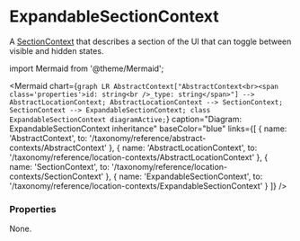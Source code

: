 # ExpandableSectionContext

A [SectionContext](/taxonomy/reference/location-contexts/SectionContext) that describes a section of the UI that can toggle between visible and hidden states.

import Mermaid from '@theme/Mermaid';

<Mermaid chart={`
	graph LR
		AbstractContext["AbstractContext<br><span class='properties'>id: string<br />_type: string</span>"] --> AbstractLocationContext;
		AbstractLocationContext --> SectionContext;
    SectionContext --> ExpandableSectionContext;
    class ExpandableSectionContext diagramActive;
`} 
  caption="Diagram: ExpandableSectionContext inheritance" 
  baseColor="blue" 
  links={[
    { name: 'AbstractContext', to: '/taxonomy/reference/abstract-contexts/AbstractContext' },
    { name: 'AbstractLocationContext', to: '/taxonomy/reference/location-contexts/AbstractLocationContext' },
    { name: 'SectionContext', to: '/taxonomy/reference/location-contexts/SectionContext' },
    { name: 'ExpandableSectionContext', to: '/taxonomy/reference/location-contexts/ExpandableSectionContext' }
  ]}
/>

### Properties
None.